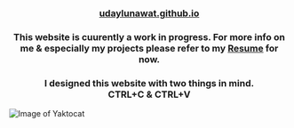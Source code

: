 <h3 align="center">
  <a href="https://udaylunawat.github.io/">udaylunawat.github.io</a>
</h3>
<h3 align="center">
  <a>This website is cuurently a work in progress. For more info on me & especially my projects please refer to my <a href="https://drive.google.com/open?id=1v2SffUu9Izc7lJFMfZG_KGd9wVCYOUBq">Resume</a> for now.</a> <br/>
</h3>
<h3 align="center">
  <a>I designed this website with two things in mind.</a> <br/>
   <a>CTRL+C  &  CTRL+V</a>
</h3>



![Image of Yaktocat](https://octodex.github.com/images/yaktocat.png)

